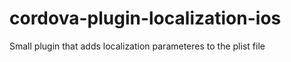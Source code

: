 # cordova-plugin-localization-ios
Small plugin that adds localization parameteres to the plist file
